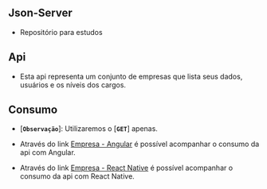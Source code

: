 ## Json-Server

- Repositório para estudos

## Api

- Esta api representa um conjunto de empresas que lista seus dados, usuários e os níveis dos cargos. 

## Consumo

- [**```Observação```**]: Utilizaremos o [**```GET```**] apenas.

- Através do link [Empresa - Angular](https://stackblitz.com/edit/angular-wndqms) é possível acompanhar o consumo da api com Angular.
  
- Através do link [Empresa - React Native](https://snack.expo.dev/@marcilio.freitas/empresa) é possível acompanhar o consumo da api com React Native.